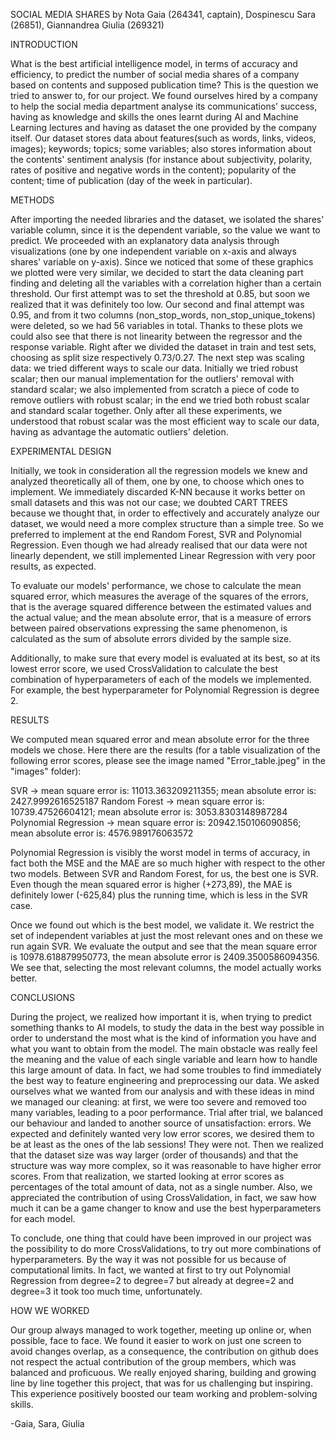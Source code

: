 SOCIAL MEDIA SHARES
by Nota Gaia (264341, captain), Dospinescu Sara (26851), Giannandrea Giulia (269321)

INTRODUCTION

What is the best artificial intelligence model, in terms of accuracy and efficiency, to predict the number of social media shares of a company based on contents and supposed publication time? 
This is the question we tried to answer to,  for our project. 
We found ourselves hired by a company to help the social media department analyse its communications’ success, having as knowledge and skills the ones learnt during AI and Machine Learning lectures and having as dataset the one provided by the company itself.
Our dataset stores data about features(such as words, links, videos, images); keywords; topics; some variables; also stores information about the contents' sentiment analysis (for instance about subjectivity, polarity, rates of positive and negative words in the content); popularity of the content; time of publication (day of the week in particular).

METHODS

After importing the needed libraries and the dataset, we isolated the shares' variable column, since it is the dependent variable, so the value we want to predict. 
We proceeded with an explanatory data analysis through visualizations (one by one independent variable on x-axis and always shares' variable on y-axis). 
Since we noticed that some of these graphics we plotted were very similar, we decided to start the data cleaning part finding and deleting all the variables with a correlation higher than a certain threshold. 
Our first attempt was to set the threshold at 0.85, but soon we realized that it was definitely too low. 
Our second and final attempt was 0.95, and from it two columns (non_stop_words, non_stop_unique_tokens) were deleted, so we had 56 variables in total. 
Thanks to these plots we could also see that there is not linearity between the regressor and the response variable.
Right after we divided the dataset in train and test sets, choosing as split size respectively 0.73/0.27.
The next step was scaling data: we tried different ways to scale our data. 
Initially we tried robust scalar; then our manual implementation for the outliers' removal with standard scalar; we also implemented from scratch a piece of code to remove outliers with robust scalar; in the end we tried both robust scalar and standard scalar together. Only after all these experiments, we understood that robust scalar was the most efficient way to scale our data, having as advantage the automatic outliers' deletion.

EXPERIMENTAL DESIGN

Initially, we took in consideration all the regression models we knew and analyzed theoretically all of them, one by one, to choose which ones to implement.
We immediately discarded K-NN because it works better on small datasets and this was not our case; we doubted CART TREES because we thought that, in order to effectively and accurately analyze our dataset, we would need a more complex structure than a simple tree. 
So we preferred to implement at the end Random Forest, SVR and Polynomial Regression.
Even though we had already realised that our data were not linearly dependent, we still implemented Linear Regression with very poor results, as expected. 

To evaluate our models' performance, we chose to calculate the mean squared error, which measures the average of the squares of the errors, that is the average squared difference between the estimated values and the actual value; and the mean absolute error, that is a measure of errors between paired observations expressing the same phenomenon, is calculated as the sum of absolute errors divided by the sample size.

Additionally, to make sure that every model is evaluated at its best, so at its lowest error score, we used CrossValidation to calculate the best combination of hyperparameters of each of the models we implemented. 
For example, the best hyperparameter for Polynomial Regression is degree 2.

RESULTS

We computed mean squared error and mean absolute error for the three models we chose. Here there are the results (for a table visualization of the following error scores, please see the image named "Error_table.jpeg" in the "images" folder):

SVR -> mean square error is: 11013.363209211355; mean absolute error is: 2427.9992616525187
Random Forest -> mean square error is: 10739.47526604121; mean absolute error is: 3053.8303148987284
Polynomial Regression -> mean square error is: 20942.150106090856; mean absolute error is: 4576.989176063572

Polynomial Regression is visibly the worst model in terms of accuracy, in fact both the MSE and the MAE are so much higher with respect to the other two models.
Between SVR and Random Forest, for us, the best one is SVR. Even though the mean squared error is higher (+273,89), the MAE is definitely lower (-625,84) plus the running time, which is less in the SVR case.

Once we found out which is the best model, we validate it. We restrict the set of independent variables at just the most relevant ones and on these we run again SVR. 
We evaluate the output and see that the mean square error is  10978.618879950773, the mean absolute error is  2409.3500586094356. We see that, selecting the most relevant columns, the model actually works better. 

CONCLUSIONS

During the project, we realized how important it is, when trying to predict something thanks to AI models, to study the data in the best way possible in order to understand the most what is the kind of information you have and what you want to obtain from the model. 
The main obstacle was really feel the meaning and the value of each single variable and learn how to handle this large amount of data. 
In fact, we had some troubles to find immediately the best way to feature engineering and preprocessing our data. 
We asked ourselves what we wanted from our analysis and with these ideas in mind we managed our cleaning: at first, we were too severe and removed too many variables, leading to a poor performance. 
Trial after trial, we balanced our behaviour and landed to another source of unsatisfaction: errors.
We expected and definitely wanted very low error scores, we desired them to be at least as the ones of the lab sessions! They were not. Then we realized that the dataset size was way larger (order of thousands) and that the structure was way more complex, so it was reasonable to have higher error scores. 
From that realization, we started looking at error scores as percentages of the total amount of data, not as a single number.
Also, we appreciated the contribution of using CrossValidation, in fact, we saw how much it can be a game changer to know and use the best hyperparameters for each model. 

To conclude, one thing that could have been improved in our project was the possibility to do more CrossValidations, to try out more combinations of hyperparameters. 
By the way it was not possible for us because of computational limits. 
In fact, we wanted at first to try out Polynomial Regression from degree=2 to degree=7 but already at degree=2 and degree=3 it took too much time, unfortunately.

HOW WE WORKED

Our group always managed to work together, meeting up online or, when possible, face to face. 
We found it easier to work on just one screen to avoid changes overlap, as a consequence, the contribution on github does not respect the actual contribution of the group members, which was balanced and proficuous.
We really enjoyed sharing, building and growing line by line together this project, that was for us challenging but inspiring. 
This experience positively boosted our team working and problem-solving skills.

-Gaia, Sara, Giulia